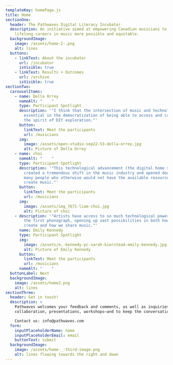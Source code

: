 ```yaml
---
templateKey: homePage.js
title: Home
sectionOne:
  header: The Pathwaves Digital Literacy Incubator
  description: An initiative aimed at empowering Canadian musicians to make
    lifelong careers in music more possible and equitable.
  backgroundImage:
    image: /assets/home-2-.png
    alt: lines
  buttons:
    - linkText: About the incubator
      url: /incubator
      isVisible: true
    - linkText: Results + Outcomes
      url: /archive
      isVisible: true
sectionTwo:
  carouselItems:
    - name: Della Orrey
      nameAlt: "    "
      type: Participant Spotlight
      description: '"I think that the intersection of music and technology is
        essential in the democratization of being able to access and create in
        the spirit of DIY exploration."'
      button:
        linkText: Meet the participants
        url: /musicians
      img:
        image: /assets/open-studio-sep22-53-della-orrey.jpg
        alt: Picture of Della Orrey
    - name: choi
      nameAlt: "    "
      type: Participant Spotlight
      description: '"This technological advancement (the digital home studio) has
        created a tremendous shift in the music industry and opened doors for so
        many people who otherwise would not have the available resources to
        create music."'
      button:
        linkText: Meet the participants
        url: /musicians
      img:
        image: /assets/img_7671-liam-choi.jpg
        alt: Picture of choi
    - description: '"Artists have access to so much technological power compared to
        the first phonograph, opening up vast possibilities in both how we
        create and how we share music."'
      name: Emily Kennedy
      type: Participant Spotlight
      img:
        image: /assets/e.-kennedy-pc-sarah-kierstead-emily-kennedy.jpg
        alt: Picture of Emily Kennedy
      button:
        linkText: Meet the participants
        url: /musicians
      nameAlt: "    "
  buttonLabel: Next
  backgroundImage:
    image: /assets/home2.png
    alt: lines
sectionThree:
  header: Get in touch!
  description: >
    Pathwaves welcomes your feedback and comments, as well as inquiries for
    collaboration, presentations, workshops—and to keep the conversation going. 

    Contact us: info@pathwaves.com
  form:
    inputPlaceholderName: name
    inputPlaceholderEmail: email
    buttonText: submit
  backgroundImage:
    image: /assets/home-_-third-image.png
    alt: lines flowing towards the right and down
---
```

